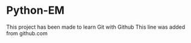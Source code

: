 # Python-EM
This project has been made to learn Git with Github
This line was added from github.com
